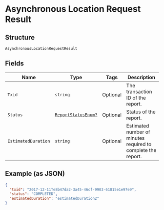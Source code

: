 
# Asynchronous Location Request Result

## Structure

`AsynchronousLocationRequestResult`

## Fields

| Name | Type | Tags | Description |
|  --- | --- | --- | --- |
| `Txid` | `string` | Optional | The transaction ID of the report. |
| `Status` | [`ReportStatusEnum?`](../../doc/models/report-status-enum.md) | Optional | Status of the report. |
| `EstimatedDuration` | `string` | Optional | Estimated number of minutes required to complete the report. |

## Example (as JSON)

```json
{
  "txid": "2017-12-11Te8b47da2-3a45-46cf-9903-61815e1e97e9",
  "status": "COMPLETED",
  "estimatedDuration": "estimatedDuration2"
}
```

